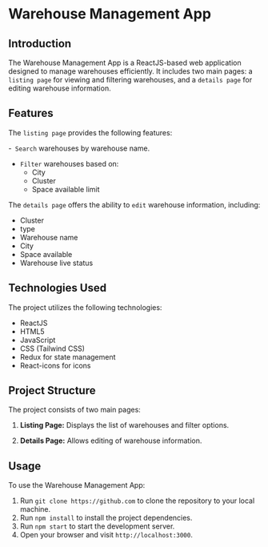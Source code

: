 # Warehouse Management App

## Introduction

The Warehouse Management App is a ReactJS-based web application designed to manage warehouses efficiently. It includes two main pages: a `listing page` for viewing and filtering warehouses, and a `details page` for editing warehouse information.

## Features

The `listing page` provides the following features:

-` Search` warehouses by warehouse name.
- `Filter` warehouses based on:
  - City
  - Cluster
  - Space available limit

The `details page` offers the ability to `edit` warehouse information, including:

- Cluster
- type
- Warehouse name
- City
- Space available
- Warehouse live status

## Technologies Used

The project utilizes the following technologies:

- ReactJS
- HTML5
- JavaScript
- CSS (Tailwind CSS)
- Redux for state management
- React-icons for icons

## Project Structure

The project consists of two main pages:

1. **Listing Page:** Displays the list of warehouses and filter options.

2. **Details Page:** Allows editing of warehouse information.

## Usage

To use the Warehouse Management App:

1. Run `git clone https://github.com` to clone the repository to your local machine.
2. Run `npm install` to install the project dependencies.
3. Run `npm start` to start the development server.
4. Open your browser and visit `http://localhost:3000`.
